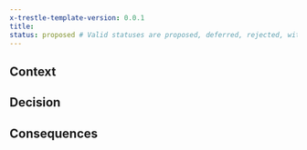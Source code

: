 ```yaml
---
x-trestle-template-version: 0.0.1
title:
status: proposed # Valid statuses are proposed, deferred, rejected, withdrawn or replaced
---
```


## Context

<!--Add information here that clearly outlines the problem or opportunity that necessitated the decision.-->

## Decision

<!--State the decision here clear and unambiguous. Describe the rationale and the tradeoffs. --->

## Consequences

<!--Add information here on risks and potential impacts or outcomes.--->